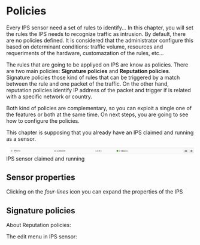 # Policies

Every IPS sensor need a set of rules to identify... In this chapter, you will set the rules the IPS needs to recognize traffic as intrusion. By default, there are no policies defined. It is considered that the administrator configure this based on determinant conditions: traffic volume, resources and requeriments of the hardware, customazation of the rules, etc...

The rules that are going to be appliyed on IPS are know as policies. There are two main policies:  **Signature policies** and **Reputation policies**. Signature policies those kind of rules that can be triggered by a match between the rule and one packet of the traffic. On the other hand, reputation policies identify IP address of the packet and trigger if is related with a specific network or country. 

Both kind of policies are complementary, so you can exploit a single one of the features or both at the same time. On next steps, you are going to see how to configure the policies.

This chapter is supposing that you already have an IPS claimed and running as a sensor.

![IPS sensor claimed and running](images/IPS_configured.png)
IPS sensor claimed and running

## Sensor properties

Clicking on the *four-lines* icon you can expand the properties of the IPS



## Signature policies


About Reputation policies:

The edit menu in IPS sensor:

